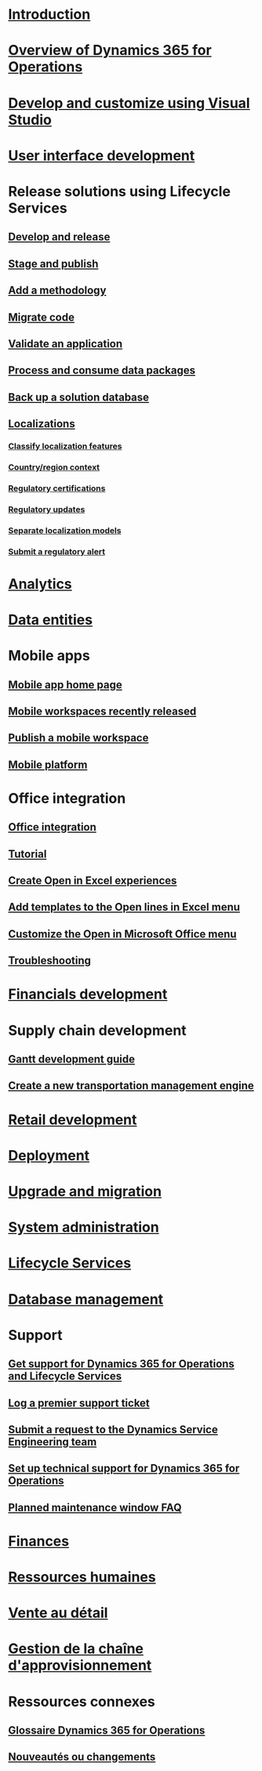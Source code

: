 # <bpt id="p1">[</bpt>Introduction<ept id="p1">](index.md)</ept>

# <bpt id="p1">[</bpt>Overview of Dynamics 365 for Operations<ept id="p1">](get-started/TOC.md)</ept>

# <bpt id="p1">[</bpt>Develop and customize using Visual Studio<ept id="p1">](dev-tools/TOC.md)</ept>

# <bpt id="p1">[</bpt>User interface development<ept id="p1">](user-interface/TOC.md)</ept>

# Release solutions using Lifecycle Services
## <bpt id="p1">[</bpt>Develop and release<ept id="p1">](lcs-solutions/lcs-solutions-app-source.md)</ept>
## <bpt id="p1">[</bpt>Stage and publish<ept id="p1">](lcs-solutions/marketing-content-lcs-solutions.md)</ept>
## <bpt id="p1">[</bpt>Add a methodology<ept id="p1">](lcs-solutions/methodologies-lcs-solutions.md)</ept>
## <bpt id="p1">[</bpt>Migrate code<ept id="p1">](lcs-solutions/code-migration-lcs-solutions.md)</ept>
## <bpt id="p1">[</bpt>Validate an application<ept id="p1">](lcs-solutions/app-validation-lcs-solutions.md)</ept>
## <bpt id="p1">[</bpt>Process and consume data packages<ept id="p1">](lcs-solutions/process-data-packages-lcs-solutions.md)</ept>
## <bpt id="p1">[</bpt>Back up a solution database<ept id="p1">](lcs-solutions/database-backup-lcs-solutions.md)</ept>

## <bpt id="p1">[</bpt>Localizations<ept id="p1">](lcs-solutions/country-region.md)</ept>
### <bpt id="p1">[</bpt>Classify localization features<ept id="p1">](lcs-solutions/classify-localization-features.md)</ept>
### <bpt id="p1">[</bpt>Country/region context<ept id="p1">](lcs-solutions/apply-country-context.md)</ept>
### <bpt id="p1">[</bpt>Regulatory certifications<ept id="p1">](lcs-solutions/regulatory-certifications.md)</ept>
### <bpt id="p1">[</bpt>Regulatory updates<ept id="p1">](lcs-solutions/regulatory-watch-communication.md)</ept>
### <bpt id="p1">[</bpt>Separate localization models<ept id="p1">](lcs-solutions/separate-localization-models.md)</ept>
### <bpt id="p1">[</bpt>Submit a regulatory alert<ept id="p1">](lcs-solutions/submit-localization-alerts.md)</ept>


# <bpt id="p1">[</bpt>Analytics<ept id="p1">](analytics/TOC.md)</ept>

# <bpt id="p1">[</bpt>Data entities<ept id="p1">](data-entities/TOC.md)</ept>

# Mobile apps
## <bpt id="p1">[</bpt>Mobile app home page<ept id="p1">](mobile-apps/Mobile-app-home-page.md)</ept>
## <bpt id="p1">[</bpt>Mobile workspaces recently released<ept id="p1">](mobile-apps/mobile-workspaces-released.md)</ept>
## <bpt id="p1">[</bpt>Publish a mobile workspace<ept id="p1">](mobile-apps/publish-mobile-workspace.md)</ept>
## <bpt id="p1">[</bpt>Mobile platform<ept id="p1">](mobile-apps/mobile-platform.md)</ept>

# Office integration
## <bpt id="p1">[</bpt>Office integration<ept id="p1">](office-integration/office-integration.md)</ept>
## <bpt id="p1">[</bpt>Tutorial<ept id="p1">](office-integration/office-integration-tutorial.md)</ept>
## <bpt id="p1">[</bpt>Create Open in Excel experiences<ept id="p1">](office-integration/office-integration-edit-excel.md)</ept>
## <bpt id="p1">[</bpt>Add templates to the Open lines in Excel menu<ept id="p1">](user-interface/add-templates-open-lines-excel-menu.md)</ept>
## <bpt id="p1">[</bpt>Customize the Open in Microsoft Office menu<ept id="p1">](office-integration/customize-open-office-menu.md)</ept>
## <bpt id="p1">[</bpt>Troubleshooting<ept id="p1">](office-integration/office-integration-troubleshooting.md)</ept>

# <bpt id="p1">[</bpt>Financials development<ept id="p1">](financial/TOC.md)</ept>

# Supply chain development
## <bpt id="p1">[</bpt>Gantt development guide<ept id="p1">](user-interface/gantt-development-guide.md)</ept>
## <bpt id="p1">[</bpt>Create a new transportation management engine<ept id="p1">](/dynamics365/operations/supply-chain/transportation/create-new-transportation-management-engine?toc=/dynamics365/operations/dev-itpro/toc.json)</ept>

# <bpt id="p1">[</bpt>Retail development<ept id="p1">](/dynamics365/operations/retail/dev-itpro/dev-retail-home-page)</ept>

# <bpt id="p1">[</bpt>Deployment<ept id="p1">](deployment/TOC.md)</ept>

# <bpt id="p1">[</bpt>Upgrade and migration<ept id="p1">](migration-upgrade/TOC.md)</ept>

# <bpt id="p1">[</bpt>System administration<ept id="p1">](sysadmin/TOC.md)</ept>

# <bpt id="p1">[</bpt>Lifecycle Services<ept id="p1">](lifecycle-services/TOC.md)</ept>

# <bpt id="p1">[</bpt>Database management<ept id="p1">](database/TOC.md)</ept>

# Support
## <bpt id="p1">[</bpt>Get support for Dynamics 365 for Operations and Lifecycle Services<ept id="p1">](lifecycle-services/lcs-support.md)</ept>
## <bpt id="p1">[</bpt>Log a premier support ticket<ept id="p1">](lifecycle-services/premier-support.md)</ept>
## <bpt id="p1">[</bpt>Submit a request to the Dynamics Service Engineering team<ept id="p1">](lifecycle-services/submit-request-dynamics-service-engineering-team.md)</ept>
## <bpt id="p1">[</bpt>Set up technical support for Dynamics 365 for Operations<ept id="p1">](lifecycle-services/support-experience.md)</ept> 
## <bpt id="p1">[</bpt>Planned maintenance window FAQ<ept id="p1">](lifecycle-services/planned-maintenance-window-faq.md)</ept> 

# [Finances](/dynamics365/operations/financials/index)

# [Ressources humaines](/dynamics365/operations/human-resources/index)

# [Vente au détail](/dynamics365/operations/retail/index)

# [Gestion de la chaîne d'approvisionnement](/dynamics365/operations/supply-chain/index)

# Ressources connexes
## [Glossaire Dynamics 365 for Operations](/dynamics365/operations/get-started/glossary?toc=/dynamics365/operations/dev-itpro/toc.json)
## [Nouveautés ou changements](get-started/whats-new-changed.md)

